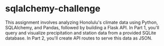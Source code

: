 # sqlalchemy-challenge
This assignment involves analyzing Honolulu's climate data using Python, SQLAlchemy, and Pandas, followed by building a Flask API. In Part 1, you'll query and visualize precipitation and station data from a provided SQLite database. In Part 2, you'll create API routes to serve this data as JSON.
